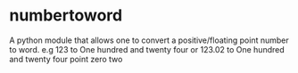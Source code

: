# numbertoword
A python module that allows one to convert a positive/floating point number to word.
e.g 123 to One hundred and twenty four or 123.02 to One hundred and twenty four point zero two
